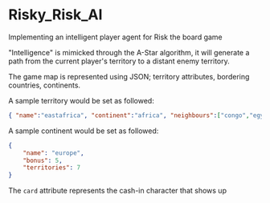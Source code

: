 # Risky_Risk_AI
Implementing an intelligent player agent for Risk the board game

"Intelligence" is mimicked through the A-Star algorithm, it will generate a path from the current player's territory to a distant enemy territory.

The game map is represented using JSON; territory attributes, bordering countries, continents.

A sample territory would be set as followed:

```JSON
{ "name":"eastafrica", "continent":"africa", "neighbours":["congo","egypt","madagascar", "middleeast","southafrica"], "card":"soldier" }
```

A sample continent would be set as followed:

```JSON
{
    "name": "europe",
    "bonus": 5,
    "territories": 7
}
```

The `card` attribute represents the cash-in character that shows up 